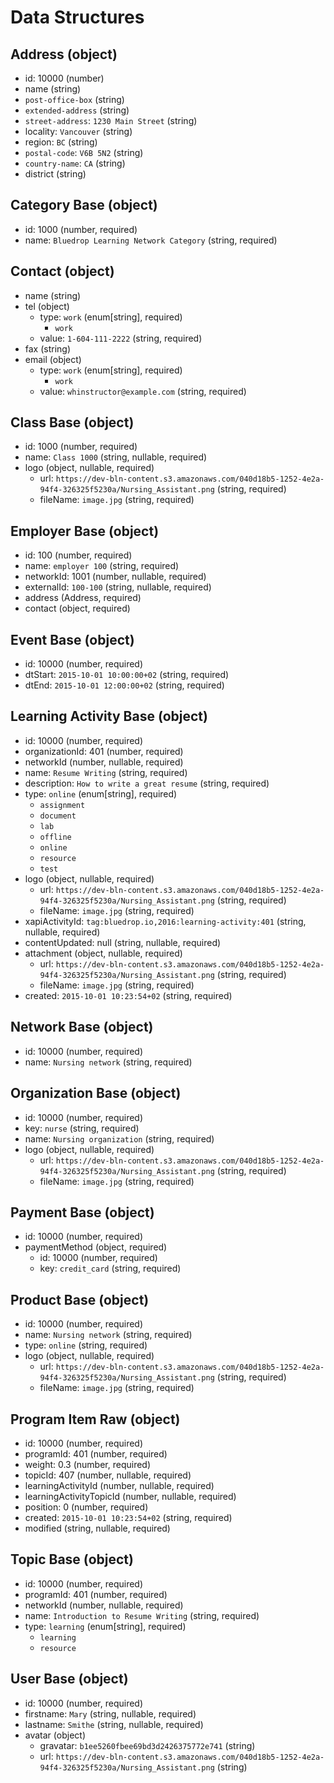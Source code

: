 # Data Structures

## Address (object)
- id: 10000 (number)
- name (string)
- `post-office-box` (string)
- `extended-address` (string)
- `street-address`: `1230 Main Street` (string)
- locality: `Vancouver` (string)
- region: `BC` (string)
- `postal-code`: `V6B 5N2` (string)
- `country-name`: `CA` (string)
- district (string)

## Category Base (object)
- id: 1000 (number, required)
- name: `Bluedrop Learning Network Category` (string, required)

## Contact (object)
- name (string)
- tel (object)
    - type: `work` (enum[string], required)
        - `work`
    - value: `1-604-111-2222` (string, required)
- fax (string)
- email (object)
    - type: `work` (enum[string], required)
        - `work`
    - value: `whinstructor@example.com` (string, required)

## Class Base (object)
- id: 1000 (number, required)
- name: `Class 1000` (string, nullable, required)
- logo (object, nullable, required)
    - url: `https://dev-bln-content.s3.amazonaws.com/040d18b5-1252-4e2a-94f4-326325f5230a/Nursing_Assistant.png` (string, required)
    - fileName: `image.jpg` (string, required)

## Employer Base (object)
- id: 100 (number, required)
- name: `employer 100` (string, required)
- networkId: 1001 (number, nullable, required)
- externalId: `100-100` (string, nullable, required)
- address (Address, required)
- contact (object, required)

## Event Base (object)
- id: 10000 (number, required)
- dtStart: `2015-10-01 10:00:00+02` (string, required)
- dtEnd: `2015-10-01 12:00:00+02` (string, required)

## Learning Activity Base (object)
- id: 10000 (number, required)
- organizationId: 401 (number, required)
- networkId (number, nullable, required)
- name: `Resume Writing` (string, required)
- description: `How to write a great resume` (string, required)
- type: `online` (enum[string], required)
    - `assignment`
    - `document`
    - `lab`
    - `offline`
    - `online`
    - `resource`
    - `test`
- logo (object, nullable, required)
    - url: `https://dev-bln-content.s3.amazonaws.com/040d18b5-1252-4e2a-94f4-326325f5230a/Nursing_Assistant.png` (string, required)
    - fileName: `image.jpg` (string, required)
- xapiActivityId: `tag:bluedrop.io,2016:learning-activity:401` (string, nullable, required)
- contentUpdated: null (string, nullable, required)
- attachment (object, nullable, required)
    - url: `https://dev-bln-content.s3.amazonaws.com/040d18b5-1252-4e2a-94f4-326325f5230a/Nursing_Assistant.png` (string, required)
    - fileName: `image.jpg` (string, required)
- created: `2015-10-01 10:23:54+02` (string, required)

## Network Base (object)
- id: 10000 (number, required)
- name: `Nursing network` (string, required)

## Organization Base (object)
- id: 10000 (number, required)
- key: `nurse` (string, required)
- name: `Nursing organization` (string, required)
- logo (object, nullable, required)
    - url: `https://dev-bln-content.s3.amazonaws.com/040d18b5-1252-4e2a-94f4-326325f5230a/Nursing_Assistant.png` (string, required)
    - fileName: `image.jpg` (string, required)

## Payment Base (object)
- id: 10000 (number, required)
- paymentMethod (object, required)
    - id: 10000 (number, required)
    - key: `credit_card` (string, required)

## Product Base (object)
- id: 10000 (number, required)
- name: `Nursing network` (string, required)
- type: `online` (string, required)
- logo (object, nullable, required)
    - url: `https://dev-bln-content.s3.amazonaws.com/040d18b5-1252-4e2a-94f4-326325f5230a/Nursing_Assistant.png` (string, required)
    - fileName: `image.jpg` (string, required)

## Program Item Raw (object)
- id: 10000 (number, required)
- programId: 401 (number, required)
- weight: 0.3 (number, required)
- topicId: 407 (number, nullable, required)
- learningActivityId (number, nullable, required)
- learningActivityTopicId (number, nullable, required)
- position: 0 (number, required)
- created: `2015-10-01 10:23:54+02` (string, required)
- modified (string, nullable, required)

## Topic Base (object)
- id: 10000 (number, required)
- programId: 401 (number, required)
- networkId (number, nullable, required)
- name: `Introduction to Resume Writing` (string, required)
- type: `learning` (enum[string], required)
    - `learning`
    - `resource`

## User Base (object)
- id: 10000 (number, required)
- firstname: `Mary` (string, nullable, required)
- lastname: `Smithe` (string, nullable, required)
- avatar (object)
    - gravatar: `b1ee5260fbee69bd3d2426375772e741` (string)
    - url: `https://dev-bln-content.s3.amazonaws.com/040d18b5-1252-4e2a-94f4-326325f5230a/Nursing_Assistant.png` (string)
